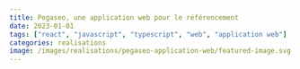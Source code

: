 ```yaml
---
title: Pegaseo, une application web pour le référencement
date: 2023-01-01
tags: ["react", "javascript", "typescript", "web", "application web"]
categories: realisations
image: /images/realisations/pegaseo-application-web/featured-image.svg
---
```


<!-- Nous avons développé une application web interne qui permettra plus tard de gérer le réseau de sites web "Private blog networks" (PBN) de Linkweb et de proposer des prestations de référencement à des clients. Pour l'instant, cette application est utilisée par les employés de Linkweb pour gérer le référencement des sites clients en rédigeant et publiant des articles optimisés pour le référencement SEO.

L'objectif de l'application est d'améliorer l'efficacité de la gestion du référencement des sites clients pour l'entreprise, et plus tard, d'offrir des prestations de référencement plus aisément. Dans un contexte où le référencement devient de plus en plus crucial pour les entreprises cherchant à élargir leur présence en ligne, le défi est de se démarquer de la concurrence en proposant une application innovante pour la gestion du référencement. Cependant, les risques sont associés à la qualité du référencement qui dépendra de la qualité du développement de l'application.

Nous avons d'abord développé un algorithme de rédaction automatique grâce à l'API de OpenAI. Ensuite, nous avons développé la construction automatique de sites WordPress en choisissant le nom de domaine, le modèle et les catégories. Finalement, nous utilisons l'API de WordPress et WP-CLI pour gérer la communication entre l'application et le site WordPress.

Le projet est en cours de développement mais jusqu'à présent, l'application permet de gérer efficacement le référencement des sites clients. À terme, l'application sera ouverte au public pour qu'ils puissent construire leur propre PBN sans avoir à gérer chaque site et chaque article eux-mêmes. De plus, cela permettra à Linkweb de proposer des prestations de référencement de manière plus efficace.
Linkweb est une agence spécialisée dans la création de site internet et le référencement à Agen.
Linkweb est spécialisée dans les problématiques du web marketing et du développement web. Notre agence web accompagne des entreprises de toute taille pour développer leur présence et leur communication sur Internet.

Au cours de mon alternance de 2 ans chez Linkweb, j'ai développé une application web interne à l'entreprise avec les technologies Symfony pour l'API, React pour l'interface utilisateur et MySQL pour la base de données.
L'application est toujours en développement mais, plus tard, cette application permettra de gérer le réseau de sites web dit “Private blog networks" (PBN : Private blog networks) de Linkweb et permettre à l'entreprise de proposer des prestations de référencement de site web sur le PBN à des clients sur ce même site web.
Pour l'instant l'application est utilisée par les employés de Linkweb pour gérer le référencement des sites clients en rédigeant et en publiant des articles WordPress optimisés pour le référencement SEO.


L'application permet de passer des commandes à des rédacteurs pour qu'ils puissent rédiger un article sur des critères choisis afin que cet article soit publié sur un blog.
Il y a une gestion de statut de rédaction d'article, selection de rédacteur par des critères.
Cette application permet d'enregistrer ou de créer de A à Z les sites web WordPress et de rédiger et gérer les articles de ce site sur WordPress.
Nous avons aussi développé la construction de site WordPress automatique en choisissant son nom de domaine, le modèle WordPress et les catégories WordPress.
L'application utilise l'API de WordPress ainsi que WP-CLI pour gérer la communication entre notre application et le site WordPress. Grâce à ça, nous pouvons facilement créer un nouveau WordPress et installer un modèle choisi avec WP-CLI et nous pouvons gérer les catégories et les articles en faisant un appel à l'API WordPress du même site.
C'est un projet que j'ai suivi depuis le début, j'ai donc pu participer à la mise en place de l'architecture de celle-ci et encore aujourd'hui je suis acteur dans la mise en place de nouvelles technologies dans le projet.

Cette application à vocation d'être ouverte au public afin qu'ils construisent leur propre PBN sur l'application sans avoir à gérer chaque site et chaque article par eux-même, tout sera automatique après une configuration minime.

Nous utilisons un Trello pour gérer les tâches à faire, en cours ou terminées et nous communiquons en interne avec l'outil Slack pour avoir des retours en temps réel sur l'application.


Avec ces informations, faire une présentation du projet en suivant les directives:
1.	Présentation, la définition du projet ou de la réalisation
2.	Les objectifs, le contexte, l'enjeu, les risques
3.	Les étapes
4.	Les acteurs
5.	Les résultats
6.	Les lendemains du projet : dans un futur immédiat, à distance, aujourd'hui
7.	Mon regard critique -->
